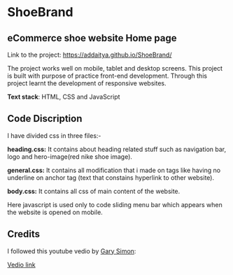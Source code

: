 # ShoeBrand


## eCommerce shoe website Home page

Link to the project: https://addaitya.github.io/ShoeBrand/

The project works well on mobile, tablet and desktop screens. This project is built with purpose of practice front-end development.
Through this project learnt the development of responsive websites.

**Text stack**: HTML, CSS and JavaScript

## Code Discription
I have divided css in three files:-

  **heading.css:**  It contains about heading related stuff such as navigation bar, logo and hero-image(red nike shoe image).

  **general.css:** It contains all modification that i made on tags like having no underline on <a> anchor tag (text that constains hyperlink to other website).

  **body.css:** It contains all css of main content of the website.

Here javascript is used only to code sliding menu bar which appears when the website is opened on mobile.


## Credits
I followed this youtube vedio by [Gary Simon](https://github.com/designcourse):

  [Vedio link](https://www.youtube.com/watch?v=gXLjWRteuWI&list=WL&index=2&t=5074s&ab_channel=DesignCourse)
